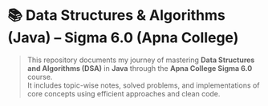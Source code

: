 # 📚 Data Structures & Algorithms (Java) – Sigma 6.0 (Apna College)

> This repository documents my journey of mastering **Data Structures and Algorithms (DSA)** in **Java** through the **Apna College Sigma 6.0** course.  
> It includes topic-wise notes, solved problems, and implementations of core concepts using efficient approaches and clean code.
